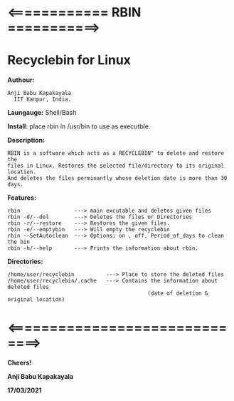 #    <============ RBIN ===========>
#     Recyclebin for Linux

 **Authour:**
 
    Anji Babu Kapakayala
	  IIT Kanpur, India.

**Laungauge:** Shell/Bash

**Install**: place rbin in /usr/bin to use as executble.

 **Description:** 
	
    RBIN is a software which acts as a RECYCLEBIN" to delete and restore the 
    files in Linux. Restores the selected file/directory to its original location.
    And deletes the files perminantly whose deletion date is more than 30 days.  

 **Features:**
    
    rbin                 ---> main excutable and deletes given files
    rbin -d/--del        ---> Deletes the files or Directories
    rbin -r/--restore    ---> Restores the given files.
    rbin -e/--emptybin   ---> Will empty the recyclebin
    rbin --SetAutoclean  ---> Options: on , off, Period_of_days to clean the bin
    rbin -h/--help       ---> Prints the information about rbin.

 **Directories:**
       
    /home/user/recyclebin          ---> Place to store the deleted files
    /home/user/recyclebin/.cache   ---> Contains the information about deleted files 
	                                    		(date of deletion & original location)

# <==============================>
**Cheers!**

**Anji Babu Kapakayala**

**17/03/2021**
